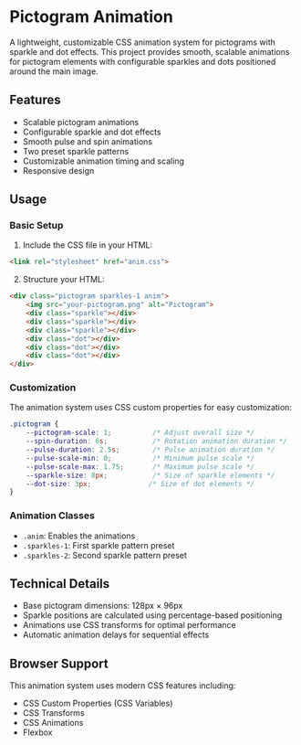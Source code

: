 # Pictogram Animation

A lightweight, customizable CSS animation system for pictograms with sparkle and dot effects. This project provides smooth, scalable animations for pictogram elements with configurable sparkles and dots positioned around the main image.

## Features

- Scalable pictogram animations
- Configurable sparkle and dot effects
- Smooth pulse and spin animations
- Two preset sparkle patterns
- Customizable animation timing and scaling
- Responsive design

## Usage

### Basic Setup

1. Include the CSS file in your HTML:
```html
<link rel="stylesheet" href="anim.css">
```

2. Structure your HTML:
```html
<div class="pictogram sparkles-1 anim">
    <img src="your-pictogram.png" alt="Pictogram">
    <div class="sparkle"></div>
    <div class="sparkle"></div>
    <div class="sparkle"></div>
    <div class="dot"></div>
    <div class="dot"></div>
    <div class="dot"></div>
</div>
```

### Customization

The animation system uses CSS custom properties for easy customization:

```css
.pictogram {
    --pictogram-scale: 1;          /* Adjust overall size */
    --spin-duration: 6s;           /* Rotation animation duration */
    --pulse-duration: 2.5s;        /* Pulse animation duration */
    --pulse-scale-min: 0;          /* Minimum pulse scale */
    --pulse-scale-max: 1.75;       /* Maximum pulse scale */
    --sparkle-size: 8px;           /* Size of sparkle elements */
    --dot-size: 3px;              /* Size of dot elements */
}
```

### Animation Classes

- `.anim`: Enables the animations
- `.sparkles-1`: First sparkle pattern preset
- `.sparkles-2`: Second sparkle pattern preset

## Technical Details

- Base pictogram dimensions: 128px × 96px
- Sparkle positions are calculated using percentage-based positioning
- Animations use CSS transforms for optimal performance
- Automatic animation delays for sequential effects

## Browser Support

This animation system uses modern CSS features including:
- CSS Custom Properties (CSS Variables)
- CSS Transforms
- CSS Animations
- Flexbox
